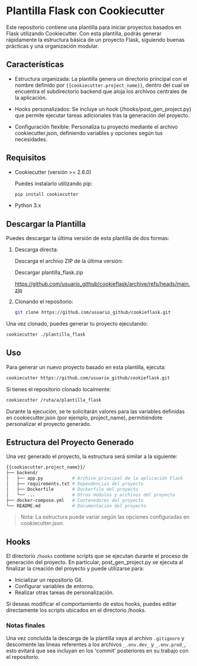 # Plantilla Flask con Cookiecutter

Este repositorio contiene una plantilla para iniciar proyectos basados en Flask utilizando Cookiecutter. Con esta plantilla, podrás generar rápidamente la estructura básica de un proyecto Flask, siguiendo buenas prácticas y una organización modular.

## Características

- Estructura organizada: La plantilla genera un directorio principal con el nombre definido por `{{cookiecutter.project_name}}`, dentro del cual se encuentra el subdirectorio backend que aloja los archivos centrales de la aplicación.

- Hooks personalizados: Se incluye un hook (/hooks/post_gen_project.py) que permite ejecutar tareas adicionales tras la generación del proyecto.

- Configuración flexible: Personaliza tu proyecto mediante el archivo cookiecutter.json, definiendo variables y opciones según tus necesidades.

## Requisitos

- Cookiecutter (versión >= 2.6.0)

    Puedes instalarlo utilizando pip:

  ```bash
  pip install cookiecutter
  ```  
- Python 3.x

## Descargar la Plantilla

Puedes descargar la última versión de esta plantilla de dos formas:

1. Descarga directa:

    Descarga el archivo ZIP de la última versión:

    Descargar plantilla_flask.zip

    https://github.com/usuario_github/cookieflask/archive/refs/heads/main.zip


2. Clonando el repositorio:

    ```bash
    git clone https://github.com/usuario_github/cookieflask.git
    ```
Una vez clonado, puedes generar tu proyecto ejecutando:

```bash
cookiecutter ./plantilla_flask
```

## Uso

Para generar un nuevo proyecto basado en esta plantilla, ejecuta:

```bash
cookiecutter https://github.com/usuario_github/cookieflask.git
```
Si tienes el repositorio clonado localmente:

```bash
cookiecutter /ruta/a/plantilla_flask
```

Durante la ejecución, se te solicitarán valores para las variables definidas en cookiecutter.json (por ejemplo, project_name), permitiéndote personalizar el proyecto generado.

## Estructura del Proyecto Generado

Una vez generado el proyecto, la estructura será similar a la siguiente:

```bash
{{cookiecutter.project_name}}/
├── backend/
│   ├── app.py           # Archivo principal de la aplicación Flask
│   ├── requirements.txt # Dependencias del proyecto
│   ├── Dockerfile       # Dockerfile del proyecto
│   └── ...              # Otros módulos y archivos del proyecto
├── docker-compose.yml   # Contenedores del proyecto
└── README.md            # Documentación del proyecto
```
> Nota: La estructura puede variar según las opciones configuradas en cookiecutter.json.

## Hooks

El directorio `/hooks` contiene scripts que se ejecutan durante el proceso de generación del proyecto. En particular, post_gen_project.py se ejecuta al finalizar la creación del proyecto y puede utilizarse para:

- Inicializar un repositorio Git.
- Configurar variables de entorno.
- Realizar otras tareas de personalización.

Si deseas modificar el comportamiento de estos hooks, puedes editar directamente los scripts ubicados en el directorio /hooks.


### Notas finales

Una vez concluida la descarga de la plantilla vaya al archivo `.gitignore` y descomente las lineas referentes a los archivos `_.env.dev_` y `_.env.prod_`, esto evitará que sea incluyan en los 'commit' posteriores en su trabajo con el repositorio.